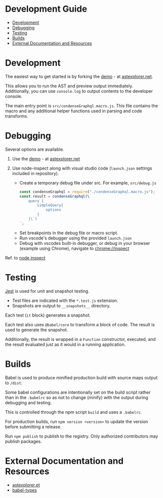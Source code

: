 # Development Guide

<!-- START doctoc generated TOC please keep comment here to allow auto update -->
<!-- DON'T EDIT THIS SECTION, INSTEAD RE-RUN doctoc TO UPDATE -->

- [Development](#development)
- [Debugging](#debugging)
- [Testing](#testing)
- [Builds](#builds)
- [External Documentation and Resources](#external-documentation-and-resources)

<!-- END doctoc generated TOC please keep comment here to allow auto update -->

# Development

The easiest way to get started is by forking the
[demo](https://astexplorer.net/#/gist/83b1337139eaf22be01d9815547e2f22/44a4dcff182d27463bfb8a56274e0219ef8e331f) -
at [astexplorer.net](http://astexplorer.net).

This allows you to run the AST and preview output immediately. Additionally, you
can use `console.log` to output contents to the developer console.

The main entry point is `src/condenseGraphql.macro.js`. This file contains the
macro and any additional helper functions used in parsing and code transforms.

# Debugging

Several options are available.

1. Use the
   [demo](https://astexplorer.net/#/gist/83b1337139eaf22be01d9815547e2f22/44a4dcff182d27463bfb8a56274e0219ef8e331f) -
   at [astexplorer.net](http://astexplorer.net)

2. Use node-inspect along with visual studio code (`launch.json` settings
   included in repository).
   - Create a temporary debug file under src. For example, `src/debug.js`
     ```js
     const condenseGraphql = require("./condenseGraphql.macro.js");
     const result = condenseGraphql(\`
         query {
             simpleQuery{
                 options
             }
         }\`)
     `;
     ```
   - Set breakpoints in the debug file or macro script.
   - Run vscode's debugger using the provided `launch.json`
   - Debug with vscodes built-in debugger, or debug in your browser (example
     using Chrome), navigate to [chrome://inspect](chrome://inspect)

Ref. to
[node inspect](https://nodejs.org/en/docs/guides/debugging-getting-started/#node-inspect)

# Testing

[Jest](https://jestjs.io/docs/en/expect.html) is used for unit and snapshot
testing.

- Test files are indicated with the `*.test.js` extension.
- Snapshots are output to `__snapshots__` directory.

Each test (`it` block) generates a snapshot.

Each test also uses `@babel/core` to transform a block of code. The result is
used to generate the snapshot.

Additionally, the result is wrapped in a `Function` constructor, executed, and
the result evaluated just as it would in a running application.

# Builds

Babel is used to produce minified production build with source maps output to
`/dist`.

Some babel configurations are intentionally set on the build script rather than
in the `.babelrc` so as not to change (minify) with the output during debugging
and testing.

This is controlled through the npm script `build` and uses a `.babelrc`.

For production builds, run `npm version <version>` to update the version before
submitting a release.

Run `npm publish` to publish to the registry. Only authorized contributors may
publish packages.

# External Documentation and Resources

- [astexplorer.et](https://astexplorer.net/)
- [babel-types](https://babeljs.io/docs/en/babel-types)
